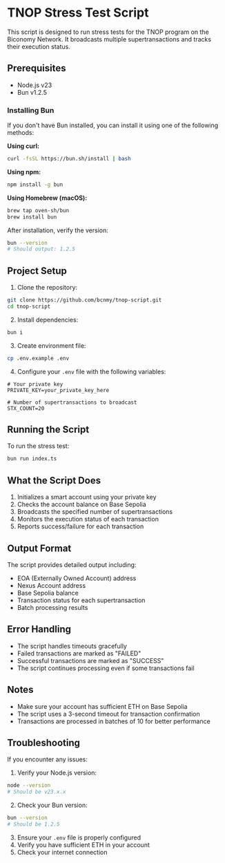 # TNOP Stress Test Script

This script is designed to run stress tests for the TNOP program on the Biconomy Network. It broadcasts multiple supertransactions and tracks their execution status.

## Prerequisites

- Node.js v23
- Bun v1.2.5

### Installing Bun

If you don't have Bun installed, you can install it using one of the following methods:

**Using curl:**
```bash
curl -fsSL https://bun.sh/install | bash
```

**Using npm:**
```bash
npm install -g bun
```

**Using Homebrew (macOS):**
```bash
brew tap oven-sh/bun
brew install bun
```

After installation, verify the version:
```bash
bun --version
# Should output: 1.2.5
```

## Project Setup

1. Clone the repository:
```bash
git clone https://github.com/bcnmy/tnop-script.git
cd tnop-script
```

2. Install dependencies:
```bash
bun i
```

3. Create environment file:
```bash
cp .env.example .env
```

4. Configure your `.env` file with the following variables:
```env
# Your private key
PRIVATE_KEY=your_private_key_here

# Number of supertransactions to broadcast
STX_COUNT=20
```

## Running the Script

To run the stress test:
```bash
bun run index.ts
```

## What the Script Does

1. Initializes a smart account using your private key
2. Checks the account balance on Base Sepolia
3. Broadcasts the specified number of supertransactions
4. Monitors the execution status of each transaction
5. Reports success/failure for each transaction

## Output Format

The script provides detailed output including:
- EOA (Externally Owned Account) address
- Nexus Account address
- Base Sepolia balance
- Transaction status for each supertransaction
- Batch processing results

## Error Handling

- The script handles timeouts gracefully
- Failed transactions are marked as "FAILED"
- Successful transactions are marked as "SUCCESS"
- The script continues processing even if some transactions fail

## Notes

- Make sure your account has sufficient ETH on Base Sepolia
- The script uses a 3-second timeout for transaction confirmation
- Transactions are processed in batches of 10 for better performance

## Troubleshooting

If you encounter any issues:

1. Verify your Node.js version:
```bash
node --version
# Should be v23.x.x
```

2. Check your Bun version:
```bash
bun --version
# Should be 1.2.5
```

3. Ensure your `.env` file is properly configured
4. Verify you have sufficient ETH in your account
5. Check your internet connection
